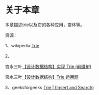 # 关于本章

本章描述trie以及它的各种应用，变体等。

资源：

1、wikipedia [Trie](https://en.wikipedia.org/wiki/Trie) 

2、

宫水三叶[【设计数据结构】实现 Trie (前缀树)](https://mp.weixin.qq.com/s/DBTQyNYsEgmN0Vb5fbolUg)

宫水三叶[【设计数据结构】Trie 运用题](https://mp.weixin.qq.com/s/TPVBlNBLlUpQKXK_XkR-3Q)

3、geeksforgeeks [Trie | (Insert and Search)](https://www.geeksforgeeks.org/tag/trie/) 